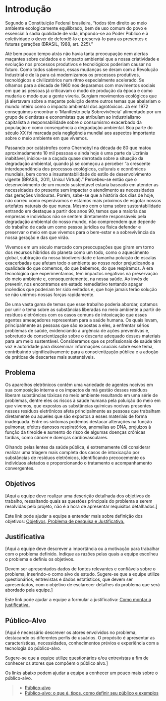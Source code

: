 # Introdução

Segundo a Constituição Federal brasileira, “todos têm direito ao meio ambiente ecologicamente equilibrado, bem de uso comum do povo e essencial à sadia qualidade de vida, impondo-se ao Poder Público e à coletividade o dever de defendê-lo e preservá-lo para as presentes e futuras gerações (BRASIL, 1988, art. 225).”

Até bem pouco tempo atrás não havia tanta preocupação nem alertas maçantes sobre cuidados e o impacto ambiental que a nossa criatividade e evolução nos processos produtivos e tecnológicos poderiam causar no futuro. Como todos sabemos, essas mudanças se deram com a Revolução Industrial e de lá para cá modernizamos os processos produtivos, tecnológicos e civilizatórios num ritmo especialmente acelerado. Se olhamos para a década de 1960 nos deparamos com movimentos sociais em que as pessoas já criticavam o modo de produção da época e como mudaria o modo que a gente viveria. Surgiam movimentos ecológicos que já alertavam sobre a maçante poluição dentre outros temas que abalariam o mundo inteiro como o impacto ambiental dos agrotóxicos. Já em 1972 conseguimos encontrar o 'Manifesto pela Sobrevivência' alimentado por um grupo de cientistas e economistas que atribuíam ao industrialismo capitalista a responsabilidade sobre o consumismo exacerbado da população e como consequência a degradação ambiental. Boa parte do século XX foi marcada pela negligência mundial aos aspectos importante sobre o meio ambiente em que vivemos.

Passando por catástrofes como Chernobyl na década de 80 que matou aproximadamente 10 mil pessoas e ainda hoje é uma parte da Ucrânia inabitável, iniciou-se a caçada quase derrotada sobre a situação da degradação ambiental, quando já se começou a perceber “a crescente interdependência dos processos ecológicos, culturais e econômicos mundiais, bem como a insustentabilidade do estilo de desenvolvimento vigente (BRASIL, 2011, Unisul Virtual).”  Percebeu-se então que o desenvolvimento de um mundo sustentável estaria baseado em atender as necessidades do presente sem impactar o atendimento as necessidades das gerações vindouras. Porém, sabe-se que a história dos dias de hoje, não correu como esperávamos e estamos mais próximos de esgotar nossos artefatos naturais do que nunca. Mesmo com o tema sobre sustentabilidade entrando em destaque a partir dos anos 90, temos que a maioria das empresas e indivíduos não se sentem diretamente responsáveis pela degradação ambiental do nosso mundo, não compreendem que depende do trabalho de cada um como pessoa jurídica ou física defender e preservar o meio em que vivemos para o bem-estar e a sobrevivência da nossa geração e das que virão.

Vivemos em um século marcado com preocupações que giram em torno dos recursos híbridos do planeta como um todo, como o aquecimento global, subtração da nossa biodiversidade e tamanha poluição de escalas exacerbadas que afetam todo o ambiente ao nosso redor prejudicando a qualidade do que comemos, do que bebemos, do que respiramos. A era tecnológica que experimentamos, tem impactos negativos na preservação do meio ambiente e, consequentemente, na nossa saúde. Ao invés de prevenir, nos encontramos em estado remediativo tentando apagar incêndios que poderiam ter sido evitados e, que hoje jamais terão solução se não unirmos nossas forças rapidamente.

De uma vasta gama de temas que esse trabalho poderia abordar, optamos por unir o tema sobre as substâncias liberadas no meio ambiente a partir de resíduos eletrônicos com os casos comuns de intoxicação que esses agentes ameaçadores representam para a saúde humana. Os quais levam, principalmente as pessoas que são expostas a eles, a enfrentar sérios problemas de saúde, evidenciando a urgência de ações preventivas e, sobretudo de conscientização sobre o descarte adequado desses materiais para um meio sustentável. Consideramos que os profissionais de saúde têm voz e autoridade para disseminar informações cruciais sobre esse tema, contribuindo significativamente para a conscientização pública e a adoção de práticas de descartes mais sustentáveis.

## Problema

Os aparelhos eletrônicos contêm uma variedade de agentes nocivos em sua composição interna e os impactos da má gestão desses resíduos liberam substâncias tóxicas no meio ambiente resultando em uma série de problemas, dentre eles os riscos à saúde humana pela poluição do meio em que vivemos, que expostos as substâncias químicas nocivas presentes nesses resíduos eletrônicos afeta principalmente as pessoas  que trabalham diretamente ou aqueles que são expostos a esses materiais de forma inadequada. Entre os sintomas podemos destacar alterações na função pulmonar, efeitos danosos respiratórios, anomalias ao DNA, prejuízos à função da tireoide e aumento do risco de algumas doenças crônicas tardias, como câncer e doenças cardiovasculares.

Olhando pelas lentes da saúde pública, é extremamente útil considerar realizar uma triagem mais completa dos casos de intoxicação por substâncias de resíduos eletrônicos, identificando precocemente os indivíduos afetados e proporcionando o tratamento e acompanhamento convergentes.

## Objetivos

[Aqui a equipe deve realizar uma descrição detalhada dos objetivos do trabalho, ressaltando quais as questões principais do problema a serem resolvidas pelo projeto, não é a hora de apresentar requisitos detalhados.]
 
Este link pode ajudar a equipe a entender mais sobre definição dos objetivos: [Objetivos, Problema de pesquisa e Justificativa.](https://medium.com/@versioparole/objetivos-problema-de-pesquisa-e-justificativa-c98c8233b9c3)

## Justificativa

[Aqui a equipe deve descrever a importância ou a motivação para trabalhar com o problema definido. Indique as razões pelas quais a equipe escolheu o problema e definiu os objetivos.

Devem ser apresentados dados de fontes relevantes e confiáveis sobre o problema, inserindo-o como alvo de estudo. Sugere-se que a equipe utilize questionários, entrevistas e dados estatísticos, que devem ser apresentados, com o objetivo de esclarecer detalhes do problema que será abordado pela equipe.]

Este link pode ajudar a equipe a formular a justificativa: [Como montar a justificativa.](https://guiadamonografia.com.br/como-montar-justificativa-do-tcc/)

## Público-Alvo

[Aqui é necessário descrever os atores envolvidos no problema, destacando os diferentes perfis de usuários. O propósito é apresentar as características, necessidades, conhecimentos prévios e experiência com a tecnologia do público-alvo.

Sugere-se que a equipe utilize questionários e/ou entrevistas a fim de conhecer os atores que compõem o público alvo.]

Os links abaixo podem ajudar a equipe a conhecer um pouco mais sobre o público-alvo. 

> - [Público-alvo](https://blog.hotmart.com/pt-br/publico-alvo/)
> - [Público-alvo: o que é, tipos, como definir seu público e exemplos](https://klickpages.com.br/blog/publico-alvo-o-que-e/)

